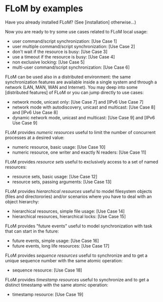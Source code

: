 FLoM by examples
===

Have you already installed FLoM? (See [installation] otherwise...)

Now you are ready to try some use cases related to FLoM local usage:

* user command/script synchronization: [Use Case 1]
* user multiple command/script synchronization: [Use Case 2]
* don't wait if the resource is busy: [Use Case 3]
* use a timeout if the resource is busy: [Use Case 4]
* non exclusive locking: [Use Case 5]
* multi-user command/script synchronization: [Use Case 6]

FLoM can be used also in a distributed environment: the same synchronization features are available inside a single system and through a network (LAN, MAN, WAN and Internet).
You may deep into some [distributed features] of FLoM or you can jump directly to use cases:

* network mode, unicast only: [Use Case 7] and [IPv6 Use Case 7]
* network mode with autodiscovery, unicast and multicast: [Use Case 8] and [IPv6 Use Case 8]
* dynamic network mode, unicast and multicast: [Use Case 9] and [IPv6 Use Case 9]

FLoM provides *numeric resources* useful to limit the number of concurrent processes at a desired value:

* numeric resource, basic usage: [Use Case 10]
* numeric resource, one writer and exactly N readers: [Use Case 11]

FLoM provides *resource sets* useful to exclusively access to a set of named resources:

* resource sets, basic usage: [Use Case 12]
* resource sets, passing arguments: [Use Case 13]

FLoM provides *hierarchical resources* useful to model filesystem objects (files and directorories) and/or scenarios where you have to deal with an object hierarchy:

* hierarchical resources, simple file usage: [Use Case 14]
* hierarchical resources, hierarchical locks: [Use Case 15]

FLoM provides "future events" useful to model synchronization with task that can start in the future:

* future events, simple usage: [Use Case 16]
* future events, long life resources: [Use Case 17]

FLoM provides *sequence resources* useful to synchronize and to get a unique sequence number with the same atomic operation:

* sequence resource: [Use Case 18]

FLoM provides *timestamp resources* useful to synchronize and to get a distinct timestamp with the same atomic operation:

* timestamp resource: [Use Case 19]

